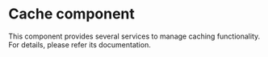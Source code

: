 Cache component===============This component provides several services to manage caching functionality. For details, please refer its documentation.
